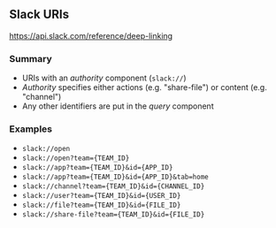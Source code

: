 <!--
SPDX-FileCopyrightText: 2021 Andre 'Staltz' Medeiros

SPDX-License-Identifier: CC-BY-4.0
-->

## Slack URIs

https://api.slack.com/reference/deep-linking

### Summary

- URIs with an *authority* component (`slack://`)
- *Authority* specifies either actions (e.g. "share-file") or content (e.g. "channel")
- Any other identifiers are put in the *query* component

### Examples

- `slack://open`
- `slack://open?team={TEAM_ID}`
- `slack://app?team={TEAM_ID}&id={APP_ID}`
- `slack://app?team={TEAM_ID}&id={APP_ID}&tab=home`
- `slack://channel?team={TEAM_ID}&id={CHANNEL_ID}`
- `slack://user?team={TEAM_ID}&id={USER_ID}`
- `slack://file?team={TEAM_ID}&id={FILE_ID}`
- `slack://share-file?team={TEAM_ID}&id={FILE_ID}`